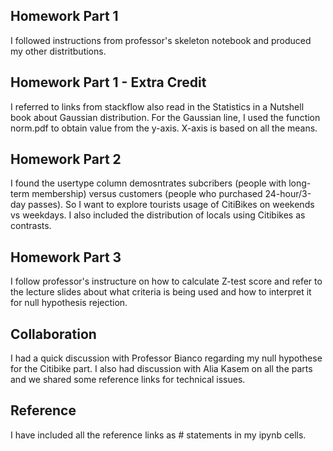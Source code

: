 
## Homework Part 1
I followed instructions from professor's skeleton notebook and produced my other distritbutions. 
## Homework Part 1 - Extra Credit
I referred to links from stackflow also read in the Statistics in a Nutshell book about Gaussian distribution. 
For the Gaussian line, I used the function norm.pdf to obtain value from the y-axis. X-axis is based on all the means. 

## Homework Part 2
I found the usertype column demosntrates subcribers (people with long-term membership) versus customers (people who purchased 24-hour/3-day passes). So I want to explore tourists usage of CitiBikes on weekends vs weekdays. I also included the distribution of locals using Citibikes as contrasts. 

## Homework Part 3
I follow professor's instructure on how to calculate Z-test score and refer to the lecture slides about what criteria is being used and how to interpret it for null hypothesis rejection. 

## Collaboration 
I had a quick discussion with Professor Bianco regarding my null hypothese for the Citibike part. I also had discussion with Alia Kasem on all the parts and we shared some reference links for technical issues. 

## Reference
I have included all the reference links as # statements in my ipynb cells. 
